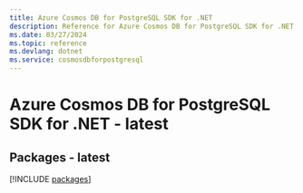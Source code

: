 ```yaml
---
title: Azure Cosmos DB for PostgreSQL SDK for .NET
description: Reference for Azure Cosmos DB for PostgreSQL SDK for .NET
ms.date: 03/27/2024
ms.topic: reference
ms.devlang: dotnet
ms.service: cosmosdbforpostgresql
---
```

# Azure Cosmos DB for PostgreSQL SDK for .NET - latest
## Packages - latest
[!INCLUDE [packages](cosmos-db-for-postgresql-index.md)]